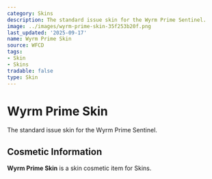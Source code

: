 ```yaml
---
category: Skins
description: The standard issue skin for the Wyrm Prime Sentinel.
image: ../images/wyrm-prime-skin-35f253b20f.png
last_updated: '2025-09-17'
name: Wyrm Prime Skin
source: WFCD
tags:
- Skin
- Skins
tradable: false
type: Skin
---
```


# Wyrm Prime Skin

The standard issue skin for the Wyrm Prime Sentinel.

## Cosmetic Information

**Wyrm Prime Skin** is a skin cosmetic item for Skins.

